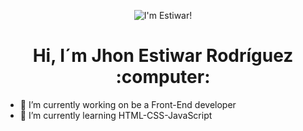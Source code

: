 <p align="center">
<img src="https://i.postimg.cc/1zWgVKvS/atom1.png" alt="I'm Estiwar!" />
</p>

<h1 align="center">Hi, I´m Jhon Estiwar Rodríguez :computer: </h1>

- 🔭 I’m currently working on be a Front-End developer
- 🌱 I’m currently learning HTML-CSS-JavaScript

<!-- https://i.postimg.cc/nVqD0qz4/atomnew-1.png https://i.postimg.cc/1zWgVKvS/atom1.png-->
